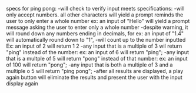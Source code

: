specs for ping pong:
-will check to verify input meets specifications:
-will only accept numbers. all other characters will yield a prompt reminds the user to only enter a whole number
ex: an input of "Hello" will yield a prompt message asking the user to enter only a whole number
-despite warning, it will round down any numbers ending in decimals, for ex: an input of "1.4" will automatically round down to "1",
-will count up to the number inputted
Ex: an input of 2 will return 1 2
-any input that is a multiple of 3 wil return "ping" instead of the number:
ex: an input of 6 will return "ping";
-any input that is a multple of 5 will return "pong" instead of that number:
ex: an input of 100 will return "pong";
-any input that is both a multiple of 3 and a multiple o 5 will return "ping pong";
-after all results are displayed, a play again button will eliminate the results and present the user with the input display again
